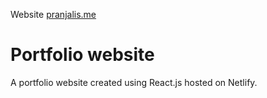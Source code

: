 Website [pranjalis.me](https://www.pranjalis.me)

# Portfolio website

A portfolio website created using React.js hosted on Netlify.